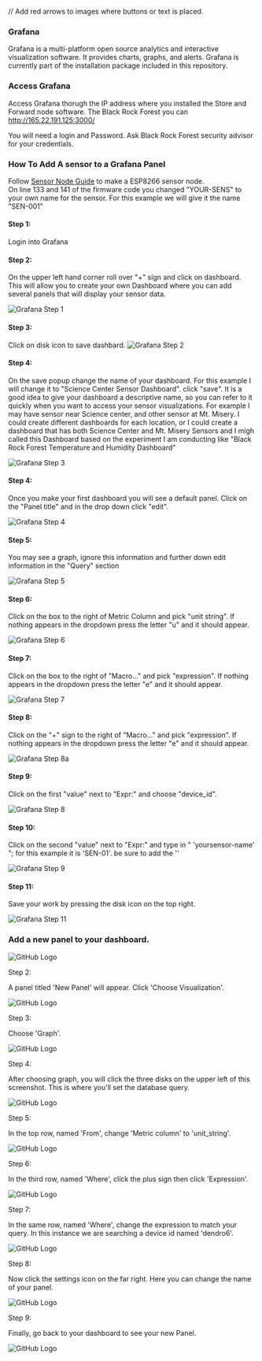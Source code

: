 // Add red arrows to images where buttons or text is placed. 

### Grafana
Grafana is a multi-platform open source analytics and interactive visualization software. It provides charts, graphs, and alerts. Grafana is currently part of the installation package included in this repository. 

### Access Grafana
Access Grafana thorugh the IP address where you installed the Store and Forward node software.  The Black Rock Forest you can http://165.22.191.125:3000/ 

You will need a login and Password. Ask Black Rock Forest security advisor for your credentials. 


### How To Add A sensor to a Grafana Panel
Follow [Sensor Node Guide](./docs/esp8266.md) to make a ESP8266 sensor node.  
On line 133 and 141 of the firmware code you changed "YOUR-SENS" to your own name for the sensor. For this example we will give it the name "SEN-001" 

#### Step 1:
Login into Grafana

#### Step 2:
On the upper left hand corner roll over "+" sign and click on dashboard. 
This will allow you to create your own Dashboard where you can add several panels that will display your sensor data.  

![Grafana Step 1](./images/Grafana-1.jpg "Add Dashboard")

#### Step 3:
Click on disk icon to save dashbard. 
![Grafana Step 2](./images/Grafana-2.jpg "Add Dashboard")

#### Step 4:
On the save popup change the name of your dashboard.  For this example I will change it to "Science Center Sensor Dashboard".  click "save". It is a good idea to give your dashboard a descriptive name, so you can refer to it quickly when you want to access your sensor visualizations.  For example I may have sensor near Science center, and other sensor at Mt. Misery.  I could create different dashboards for each location, or I could create a dashboard that has both Science Center and Mt. Misery Sensors and I migh called this Dashboard based on the experiment I am conducting like "Black Rock Forest Temperature and Humidity Dashboard"

![Grafana Step 3](./images/Grafana--3.jpg "Name Dashboard")

#### Step 4:
Once you make your first dashboard you will see a default panel.  Click on the "Panel title" and in the drop down click "edit". 

![Grafana Step 4](./images/Grafana-4.jpg "Edit panel")


#### Step 5:
You may see a graph, ignore this information and further down edit information in the "Query" section

![Grafana Step 5](./images/Grafana-5.jpg "Edit panel")


#### Step 6:
Click on the box to the right of Metric Column and pick "unit string".  If nothing appears in the dropdown press the letter "u" and it should appear.  

![Grafana Step 6](./images/Grafana-6.jpg "Edit panel")


#### Step 7:
Click on the box to the right of "Macro..." and pick "expression".  If nothing appears in the dropdown press the letter "e" and it should appear.  

![Grafana Step 7](./images/Grafana-7.jpg "Edit panel")

#### Step 8:
Click on the "+" sign to the right of "Macro..." and pick "expression".  If nothing appears in the dropdown press the letter "e" and it should appear.  

![Grafana Step 8a](./images/Grafana-8a.jpg "Edit panel")

#### Step 9:
Click on the first "value" next to "Expr:" and choose "device_id".  

![Grafana Step 8](./images/Grafana-8.jpg "Edit panel")

#### Step 10:
Click on the second "value" next to "Expr:" and type in " 'yoursensor-name' "; for this example it is 'SEN-01'. be sure to add the ''

![Grafana Step 9](./images/Grafana-9.jpg "Edit panel")

#### Step 11:
Save your work by pressing the disk icon on the top right. 

![Grafana Step 11](./images/Grafana-11.jpg "Edit panel")


### Add a new panel to your dashboard. 

![GitHub Logo](./images/Grafana-Step-1.png "Add Panel")

Step 2:

A panel titled 'New Panel' will appear. Click 'Choose Visualization'.

![GitHub Logo](./images/Grafana-Step-2.png "Choose Visualization")

Step 3:

Choose 'Graph'.

![GitHub Logo](./images/Grafana-Step-3.png "Choose 'Graph'")

Step 4:

After choosing graph, you will click the three disks on the upper left of this screenshot. This is where you'll set the database query.

![GitHub Logo](./images/Grafana-Step-4.png "Click Queries")

Step 5:

In the top row, named 'From', change 'Metric column' to 'unit_string'.

![GitHub Logo](./images/Grafana-Step-5.png "Update 'From'")

Step 6:

In the third row, named 'Where', click the plus sign then click 'Expression'.

![GitHub Logo](./images/Grafana-Step-6.png "Update 'Where'")

Step 7:

In the same row, named 'Where', change the expression to match your query. In this instance we are searching a device id named 'dendro6'.

![GitHub Logo](./images/Grafana-Step-7.png "Update 'Where'")

Step 8:

Now click the settings icon on the far right. Here you can change the name of your panel.

![GitHub Logo](./images/Grafana-Step-8.png "Update panel name")

Step 9:

Finally, go back to your dashboard to see your new Panel.

![GitHub Logo](./images/Grafana-Step-9.png "View dashboard")




